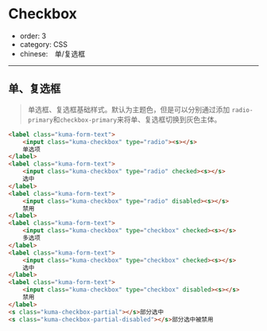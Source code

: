 # Checkbox

- order: 3
- category: CSS
- chinese:　单/复选框

---

## 单、复选框

> 单选框、复选框基础样式。默认为主题色，但是可以分别通过添加 `radio-primary`和`checkbox-primary`来将单、复选框切换到灰色主体。

````html
<label class="kuma-form-text">
    <input class="kuma-checkbox" type="radio"><s></s>
    单选项
</label>
<label class="kuma-form-text">
    <input class="kuma-checkbox" type="radio" checked><s></s>
    选中
</label>
<label class="kuma-form-text">
    <input class="kuma-checkbox" type="radio" disabled><s></s>
    禁用
</label>
<label class="kuma-form-text">
    <input class="kuma-checkbox" type="checkbox" checked><s></s>
    多选项
</label>
<label class="kuma-form-text">
    <input class="kuma-checkbox" type="checkbox" checked><s></s>
    选中
</label>
<label class="kuma-form-text">
    <input class="kuma-checkbox" type="checkbox" disabled><s></s>
    禁用
</label>
<s class="kuma-checkbox-partial"></s>部分选中
<s class="kuma-checkbox-partial-disabled"></s>部分选中被禁用
````
